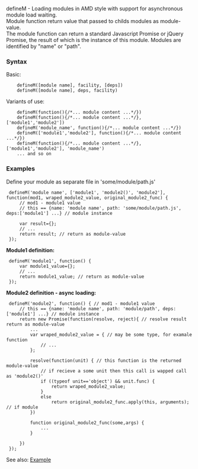 defineM - Loading modules in AMD style with support for asynchronous module load waiting.  
Module function return value that passed to childs modules as module-value.  
The module function can return a standard Javascript Promise or jQuery Promise, the result of which is the instance of this module.
Modules are identified by "name" or "path".

### Syntax
Basic:
    
        defineM([module name], facility, [deps])
        defineM([module name], deps, facility)

Variants of use:
    
        defineM(function(){/*... module content ...*/})
        defineM(function(){/*... module content ...*/}, ['module1','module2'])
        defineM('module_name', function(){/*... module content ...*/})
        defineM(['module1','module2'], function(){/*... module content ...*/})
        defineM(function(){/*... module content ...*/}, ['module1','module2'], 'module_name')
        ... and so on
        

### Examples
Define your module as separate file in 'some/module/path.js'
     
     defineM('module name', ['module1', 'module2()', 'module2'], function(mod1, wraped_module2_value, original_module2_func) { 
         // mod1 - module1 value
         // this == {name: 'module name', path: 'some/module/path.js', deps:['module1'] ...} // module instance
         
         var result={};
         // ...
         return result; // return as module-value
     });

**Module1 definition:**

     defineM('module1', function() { 
         var module1_value={};
         // ...
         return module1_value; // return as module-value
     });

**Module2 definition - async loading:**

     defineM('module2', function() { // mod1 - module1 value
         // this == {name: 'module name', path: 'module/path', deps:['module1'] ...} // module instance
         return new Promise(function(resolve, reject){ // resolve result return as module-value
             ...
             var wraped_module2_value = { // may be some type, for examale function
                 // ... 
             }; 

             resolve(function(unit) { // this function is the returned module-value
                 // if recieve a some unit then this call is wapped call as 'module2()'
                 if ((typeof unit=='object') && unit.func) { 
                     return wraped_module2_value;
                 }
                 else 
                     return original_module2_func.apply(this, arguments); // if module 
             }) 

             function original_module2_func(some,args) {
                 ...
             }

         })
     });


See also: [Example](/example/test.html)